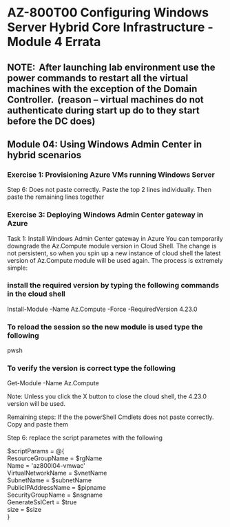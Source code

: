 # AZ-800T00 Configuring Windows Server Hybrid Core Infrastructure - Module 4 Errata

## NOTE:  After launching lab environment use the power commands to restart all the virtual machines with the exception of the Domain Controller.  (reason – virtual machines do not authenticate during start up do to they start before the DC does)  

## Module 04:  Using Windows Admin Center in hybrid scenarios 

### Exercise 1: Provisioning Azure VMs running Windows Server 

Step 6:  Does not paste correctly.  Paste the top 2 lines individually.  Then paste the remaining lines together 

### Exercise 3: Deploying Windows Admin Center gateway in Azure 

Task 1: Install Windows Admin Center gateway in Azure 
You can temporarily downgrade the Az.Compute module version in Cloud Shell. The change is not persistent, so when you spin up a new instance of cloud shell the latest version of Az.Compute module will be used again. The process is extremely simple: 

### install the required version by typing the following commands in the cloud shell
 
Install-Module -Name Az.Compute -Force -RequiredVersion 4.23.0 

### To reload the session so the new module is used type the following

pwsh 

### To verify the version is correct type the following

Get-Module -Name Az.Compute 

Note:  Unless you click the X button to close the cloud shell, the 4.23.0 version will be used. 

Remaining steps:  If the the powerShell Cmdlets does not paste correctly.  Copy and paste them 

Step 6: replace the script parametes with the following 

$scriptParams = @{ <br>
ResourceGroupName = $rgName <br>
Name = 'az800l04-vmwac' <br>
VirtualNetworkName = $vnetName <br>
SubnetName = $subnetName <br>
PublicIPAddressName = $pipname<br> 
SecurityGroupName = $nsgname <br>
GenerateSslCert = $true <br>
size = $size <br>
} <br>

